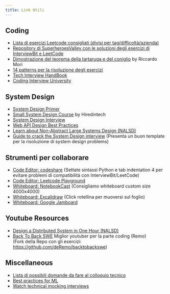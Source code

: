 ```yaml
---
title: Link Utili
---
```


## Coding
  - [Lista di esercizi Leetcode consigliati (divisi per tag/difficoltà/azienda)](https://seanprashad.com/leetcode-patterns/)
  - [Repository di SuperheroesValley con le soluzioni degli esercizi di InterviewBit e LeetCode](https://github.com/SuperheroesValley/superheroes-exercises)
  - [Dimostrazione del teorema della tartaruga e del coniglio](/attachments/dimostrazione_hare_tortoise.pdf) by Riccardo Mori
  - [14 patterns per la risoluzione degli esercizi](https://hackernoon.com/14-patterns-to-ace-any-coding-interview-question-c5bb3357f6ed) 
  - [Tech Interview HandBook](https://github.com/yangshun/tech-interview-handbook)
  - [Coding Interview University](https://github.com/jwasham/coding-interview-university)

## System Design
  - [System Design Primer](https://github.com/donnemartin/system-design-primer)
  - [Small System Design Course](https://www.hiredintech.com/classrooms/system-design/lesson/52) by Hiredintech
  - [System Design Interview](https://github.com/checkcheckzz/system-design-interview)
  - [Web API Design Best Practices](https://github.com/MicrosoftDocs/architecture-center/blob/master/docs/best-practices/api-design.md)
  - [Learn about Non-Abstract Large Systems Design (NALSD)](https://sre.google/classroom/)
  - [Guide to crack the System Design interview](https://towardsdatascience.com/the-complete-guide-to-the-system-design-interview-ba118f48bdfc) (Presenta un buon template per la risoluzione di system design problems)

## Strumenti per collaborare
  - [Code Editor: codeshare](https://codeshare.io/AdZxz8) (Settate sintassi Python e tab indentation 4 per evitare problemi di compatibilità con InterviewBit/LeetCode)
  - [Code Editor: Leetcode Playground](https://leetcode.com/playground/)
  - [Whiteboard: NotebookCast](https://www.notebookcast.com/en) (Consigliamo whiteboard custom size 4000x4000)
  - [Whiteboard: Excalidraw](https://excalidraw.com/) (Click rotellina per muoversi sul foglio)
  - [Whiteboard: Google Jamboard](https://jamboard.google.com/)

## Youtube Resources
  - [Design a Distributed System in One Hour (NALSD)](https://www.youtube.com/watch?v=bOXkgMuVuYY)
  - [Back To Back SWE](https://www.youtube.com/channel/UCmJz2DV1a3yfgrR7GqRtUUA) Miglior youtuber per la parte coding (Remo) \
                                                                    (Fork della Repo con gli esercizi: https://github.com/deRemo/backtobackswe)

## Miscellaneous
  - [Lista di possibili domande da fare al colloquio tecnico](https://github.com/viraptor/reverse-interview/blob/master/translations/ITALIAN.md)
  - [Best practices for ML](https://developers.google.com/machine-learning/guides/rules-of-ml)
  - [Watch technical mocking interviews](https://interviewing.io/recordings)
